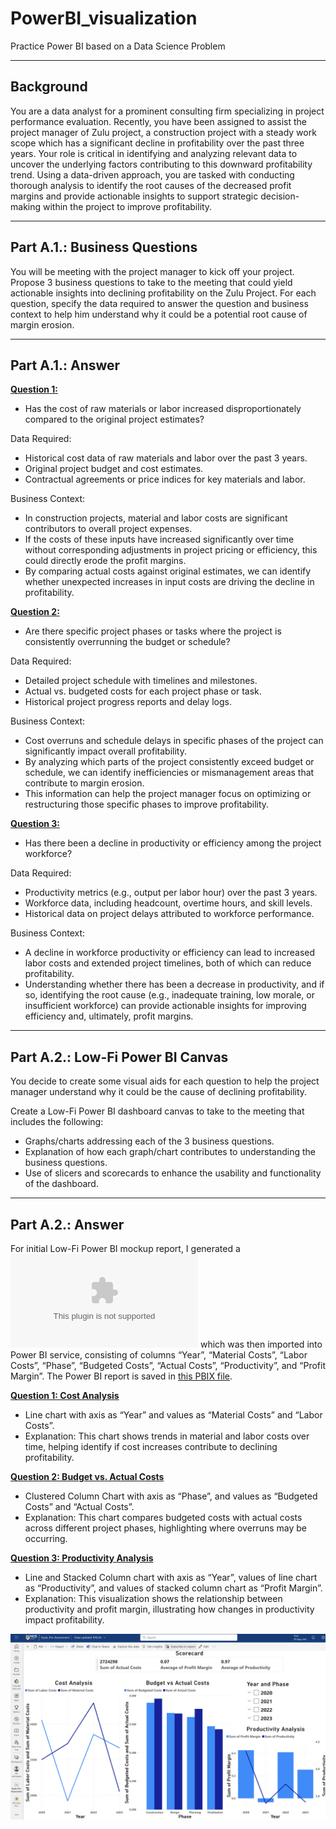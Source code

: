 # PowerBI_visualization
Practice Power BI based on a Data Science Problem

---

## Background

You are a data analyst for a prominent consulting firm specializing in project performance evaluation. 
Recently, you have been assigned to assist the project manager of Zulu project, a construction project with a steady work scope which has a significant decline in profitability over the past three years. Your role is critical in identifying and analyzing relevant data to uncover the underlying factors contributing to this downward profitability trend. 
Using a data-driven approach,  you are tasked with conducting thorough analysis to identify the root causes of the decreased profit margins and provide actionable insights to support strategic decision-making within the project to improve profitability.

---

## Part A.1.: Business Questions

You will be meeting with the project manager to kick off your project. 
Propose 3 business questions to take to the meeting that could yield actionable insights into declining profitability on the Zulu Project. 
For each question, specify the data required to answer the question and business context to help him understand why it could be a potential root cause of margin erosion.

---

## Part A.1.: Answer

<u>**Question 1:**</u>
- Has the cost of raw materials or labor increased disproportionately compared to the original project estimates?

Data Required:
- Historical cost data of raw materials and labor over the past 3 years.
- Original project budget and cost estimates.
- Contractual agreements or price indices for key materials and labor.

Business Context:
- In construction projects, material and labor costs are significant contributors to overall project expenses. 
- If the costs of these inputs have increased significantly over time without corresponding adjustments in project pricing or efficiency, this could directly erode the profit margins.
- By comparing actual costs against original estimates, we can identify whether unexpected increases in input costs are driving the decline in profitability.

<u>**Question 2:**</u> 
- Are there specific project phases or tasks where the project is consistently overrunning the budget or schedule?

Data Required:
- Detailed project schedule with timelines and milestones.
- Actual vs. budgeted costs for each project phase or task.
- Historical project progress reports and delay logs.

Business Context:
- Cost overruns and schedule delays in specific phases of the project can significantly impact overall profitability.
- By analyzing which parts of the project consistently exceed budget or schedule, we can identify inefficiencies or mismanagement areas that contribute to margin erosion.
- This information can help the project manager focus on optimizing or restructuring those specific phases to improve profitability.


<u>**Question 3:**</u> 
- Has there been a decline in productivity or efficiency among the project workforce?

Data Required:
- Productivity metrics (e.g., output per labor hour) over the past 3 years.
- Workforce data, including headcount, overtime hours, and skill levels.
- Historical data on project delays attributed to workforce performance.

Business Context:
- A decline in workforce productivity or efficiency can lead to increased labor costs and extended project timelines, both of which can reduce profitability.
- Understanding whether there has been a decrease in productivity, and if so, identifying the root cause (e.g., inadequate training, low morale, or insufficient workforce) can provide actionable insights for improving efficiency and, ultimately, profit margins.

---

## Part A.2.: Low-Fi Power BI Canvas 
You decide to create some visual aids for each question to help the project manager understand why it could be the cause of declining profitability. 

Create a Low-Fi Power BI dashboard canvas to take to the meeting that includes the following:
- Graphs/charts addressing each of the 3 business questions.
- Explanation of how each graph/chart contributes to understanding the business questions.
- Use of slicers and scorecards to enhance the usability and functionality of the dashboard.

---

## Part A.2.: Answer
For initial Low-Fi Power BI mockup report, I generated a ![mockup CSV data](./mockup_data.csv) which was then imported into Power BI service, consisting of columns “Year”, “Material Costs”, “Labor Costs”, “Phase”, “Budgeted Costs”, “Actual Costs”, “Productivity”, and “Profit Margin”. The Power BI report is saved in [this PBIX file](./Pre-Assessment.pbix).

<u>**Question 1: Cost Analysis**</u>
- Line chart with axis as “Year” and values as “Material Costs” and “Labor Costs”.
- Explanation: This chart shows trends in material and labor costs over time, helping identify if cost increases contribute to declining profitability.

<u>**Question 2: Budget vs. Actual Costs**</u>
- Clustered Column Chart with axis as “Phase”, and values as “Budgeted Costs” and “Actual Costs”.
- Explanation: This chart compares budgeted costs with actual costs across different project phases, highlighting where overruns may be occurring.

<u>**Question 3: Productivity Analysis**</u>
- Line and Stacked Column chart with axis as “Year”, values of line chart as “Productivity”, and values of stacked column chart as “Profit Margin”.
- Explanation: This visualization shows the relationship between productivity and profit margin, illustrating how changes in productivity impact profitability.

![PreAssessment_report](./PreAssessment_report.png)
